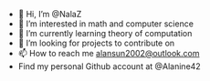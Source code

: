 - 👋 Hi, I’m @NalaZ
- 👀 I’m interested in math and computer science
- 🌱 I’m currently learning theory of computation
- 💞️ I’m looking for projects to contribute on
- 📫 How to reach me alansun2002@outlook.com
- Find my personal Github account at @Alanine42
<!---
NalaZ/NalaZ is a ✨ special ✨ repository because its `README.md` (this file) appears on your GitHub profile.
You can click the Preview link to take a look at your changes.
--->
